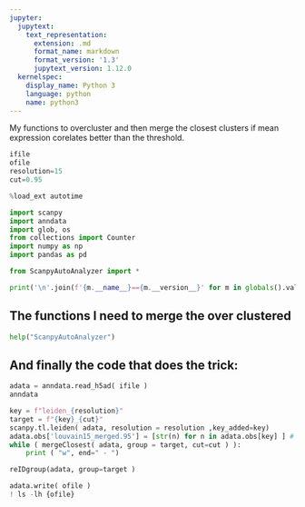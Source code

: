 ```yaml
---
jupyter:
  jupytext:
    text_representation:
      extension: .md
      format_name: markdown
      format_version: '1.3'
      jupytext_version: 1.12.0
  kernelspec:
    display_name: Python 3
    language: python
    name: python3
---
```


My functions to overcluster and then merge the closest clusters if mean expression corelates better than the threshold.

```python tags=["parameters"]
ifile
ofile
resolution=15
cut=0.95
```

```python
%load_ext autotime

import scanpy
import anndata
import glob, os
from collections import Counter
import numpy as np
import pandas as pd 

from ScanpyAutoAnalyzer import *

print('\n'.join(f'{m.__name__}=={m.__version__}' for m in globals().values() if getattr(m, '__version__', None)))
```

## The functions I need to merge the over clustered

```python
help("ScanpyAutoAnalyzer")
```


## And finally the code that does the trick:

```python
adata = anndata.read_h5ad( ifile )
anndata
```

```python
key = f"leiden_{resolution}"
target = f"{key}_{cut}"
scanpy.tl.leiden( adata, resolution = resolution ,key_added=key)
adata.obs['louvain15_merged.95'] = [str(n) for n in adata.obs[key] ] # make sure it is no numeric!
while ( mergeClosest( adata, group = target, cut=cut ) ):
    print ( "w", end=" - ")

reIDgroup(adata, group=target )
```

```python
adata.write( ofile )
! ls -lh {ofile}
```
